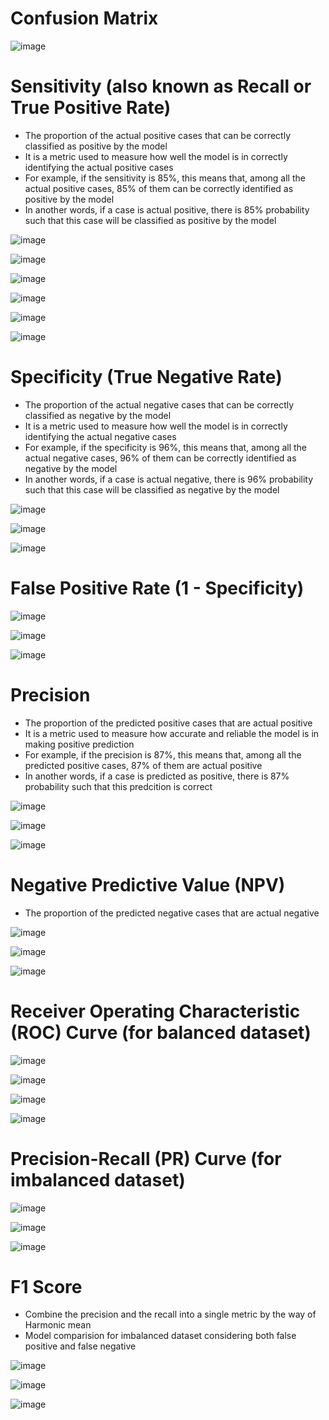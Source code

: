 # Confusion Matrix

![image](https://github.com/yangshiteng/Data-Science-Learning-Path/assets/60442877/046cba68-72a5-4e78-9911-ef58a5d459d0)

# Sensitivity (also known as Recall or True Positive Rate)

* The proportion of the actual positive cases that can be correctly classified as positive by the model
* It is a metric used to measure how well the model is in correctly identifying the actual positive cases
* For example, if the sensitivity is 85%, this means that, among all the actual positive cases, 85% of them can be correctly identified as positive by the model
* In another words, if a case is actual positive, there is 85% probability such that this case will be classified as positive by the model

![image](https://github.com/yangshiteng/Data-Science-Learning-Path/assets/60442877/3bd58fb7-1164-488d-bd8a-115561f801bf)

![image](https://github.com/yangshiteng/Data-Science-Learning-Path/assets/60442877/b65466f2-fbc6-4b00-953d-a3efbadefc0c)

![image](https://github.com/yangshiteng/Data-Science-Learning-Path/assets/60442877/43d38e3c-f1dd-46fb-afe3-5aa60f9a5e97)

![image](https://github.com/yangshiteng/Data-Science-Learning-Path/assets/60442877/358fa37b-1196-4eaa-8a10-bd90130d3dac)

![image](https://github.com/yangshiteng/Data-Science-Learning-Path/assets/60442877/2166f913-0ad4-4519-a137-4e8887bc610b)

![image](https://github.com/yangshiteng/Data-Science-Learning-Path/assets/60442877/f5debf69-df39-44e4-abdd-f984a0ca759d)

# Specificity (True Negative Rate)

* The proportion of the actual negative cases that can be correctly classified as negative by the model
* It is a metric used to measure how well the model is in correctly identifying the actual negative cases
* For example, if the specificity is 96%, this means that, among all the actual negative cases, 96% of them can be correctly identified as negative by the model
* In another words, if a case is actual negative, there is 96% probability such that this case will be classified as negative by the model

![image](https://github.com/yangshiteng/Data-Science-Learning-Path/assets/60442877/57421d6a-74bb-430c-99c5-0fc73672edcf)

![image](https://github.com/yangshiteng/Data-Science-Learning-Path/assets/60442877/2340c0eb-d990-478d-a53b-796ee76e092b)

![image](https://github.com/yangshiteng/Data-Science-Learning-Path/assets/60442877/0bac6eb9-2c25-45e1-806d-0463a87a2036)

# False Positive Rate (1 - Specificity)

![image](https://github.com/yangshiteng/Data-Science-Learning-Path/assets/60442877/a18a7661-fef8-47a5-a283-1f909abd8108)

![image](https://github.com/yangshiteng/Data-Science-Learning-Path/assets/60442877/d5047817-e13c-4e6a-a332-f66edbcc824d)

![image](https://github.com/yangshiteng/Data-Science-Learning-Path/assets/60442877/22a3fc81-502d-463d-af97-ea7beb345c55)

# Precision

* The proportion of the predicted positive cases that are actual positive
* It is a metric used to measure how accurate and reliable the model is in making positive prediction
* For example, if the precision is 87%, this means that, among all the predicted positive cases, 87% of them are actual positive
* In another words, if a case is predicted as positive, there is 87% probability such that this predcition is correct

![image](https://github.com/yangshiteng/Data-Science-Learning-Path/assets/60442877/f06e806c-d63c-41e2-8fa2-775028e29a57)

![image](https://github.com/yangshiteng/Data-Science-Learning-Path/assets/60442877/03f934a6-4e4c-4068-8fd7-f1b0312b994d)

![image](https://github.com/yangshiteng/Data-Science-Learning-Path/assets/60442877/56542d9a-69d1-4201-b08a-fa8ca1dbb63e)

# Negative Predictive Value (NPV)

* The proportion of the predicted negative cases that are actual negative

![image](https://github.com/yangshiteng/Data-Science-Learning-Path/assets/60442877/065d1be3-5b12-4621-a052-b75c768694a5)

![image](https://github.com/yangshiteng/Data-Science-Learning-Path/assets/60442877/6a1ce50e-2ccb-4cea-b1ff-27881a520cf1)

![image](https://github.com/yangshiteng/Data-Science-Learning-Path/assets/60442877/9ff3585f-0dd6-47cb-ab9e-5b3d365f3a02)

# Receiver Operating Characteristic (ROC) Curve (for balanced dataset)

![image](https://github.com/yangshiteng/Data-Science-Learning-Path/assets/60442877/ddc3a801-8d5a-4c2c-be88-086f35561854)

![image](https://github.com/yangshiteng/Data-Science-Learning-Path/assets/60442877/4a1d8c68-caab-4813-96f3-bb8a0a62f166)

![image](https://github.com/yangshiteng/Data-Science-Learning-Path/assets/60442877/3f54e158-4f68-4d8c-a7fc-5e16a342086b)

![image](https://github.com/yangshiteng/Data-Science-Learning-Path/assets/60442877/8efd62df-f59a-40af-b1db-025f8ec32b34)

# Precision-Recall (PR) Curve (for imbalanced dataset)

![image](https://github.com/yangshiteng/Data-Science-Learning-Path/assets/60442877/2add4d21-1e32-4512-a344-18e7f24aae78)

![image](https://github.com/yangshiteng/Data-Science-Learning-Path/assets/60442877/76b980c9-e1e9-479e-968f-f7b37627d3de)

![image](https://github.com/yangshiteng/Data-Science-Learning-Path/assets/60442877/796a1b7f-33f7-4a92-851d-f4ebd73c3508)

# F1 Score 

* Combine the precision and the recall into a single metric by the way of Harmonic mean
* Model comparision for imbalanced dataset considering both false positive and false negative

![image](https://github.com/yangshiteng/Data-Science-Learning-Path/assets/60442877/bee9bfa2-20fd-4e09-ad1e-30abf95a8a75)

![image](https://github.com/yangshiteng/Data-Science-Learning-Path/assets/60442877/b26bf2c4-22be-463f-b116-cae996d03e73)

![image](https://github.com/yangshiteng/Data-Science-Learning-Path/assets/60442877/f5eb1453-9dc4-4744-b9d7-9497bde48455)














